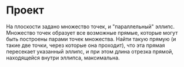 # Проект

На плоскости задано множество точек, и "параллельный" эллипс. Множество точек
образует все возможные прямые, которые могут быть построены парами точек
множества. Найти такую прямую (и такие две точки, через которые она проходит),
что эта прямая пересекает указанный эллипс, и при этом длина отрезка прямой,
находящейся внутри эллипса, максимальна.